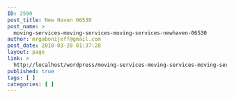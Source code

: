 ```yaml
---
ID: 2590
post_title: New Haven 06530
post_name: >
  moving-services-moving-services-moving-services-newhaven-06530
author: mrgabonijeff@gmail.com
post_date: 2018-03-28 01:37:28
layout: page
link: >
  http://localhost/wordpress/moving-services-moving-services-moving-services-newhaven-06530/
published: true
tags: [ ]
categories: [ ]
---
```

